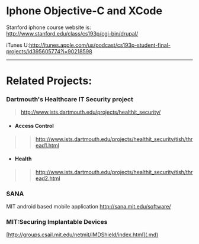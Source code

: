 # Iphone Objective-C and XCode #

Stanford iphone course website is: http://www.stanford.edu/class/cs193p/cgi-bin/drupal/

iTunes U:http://itunes.apple.com/us/podcast/cs193p-student-final-projects/id395605774?i=90218598


---


# Related Projects: #

### Dartmouth's Healthcare IT Security project ###
> http://www.ists.dartmouth.edu/projects/healthit_security/


  * #### Access Control ####
> > http://www.ists.dartmouth.edu/projects/healthit_security/tish/thread1.html


  * #### Health ####
> > http://www.ists.dartmouth.edu/projects/healthit_security/tish/thread2.html


### SANA ###
MIT android based mobile application
http://sana.mit.edu/software/

### MIT:Securing Implantable Devices ###
[http://groups.csail.mit.edu/netmit/IMDShield/index.html](.md)
